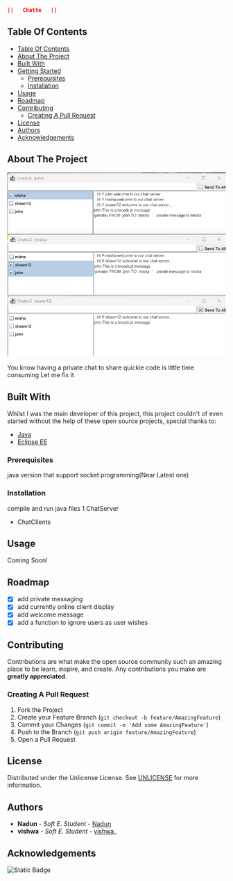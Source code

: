 ```json
||   Chatte   ||
```


## Table Of Contents

- [Table Of Contents](#table-of-contents)
- [About The Project](#about-the-project)
- [Built With](#built-with)
- [Getting Started](#getting-started)
  - [Prerequisites](#prerequisites)
  - [Installation](#installation)
- [Usage](#usage)
- [Roadmap](#roadmap)
- [Contributing](#contributing)
  - [Creating A Pull Request](#creating-a-pull-request)
- [License](#license)
- [Authors](#authors)
- [Acknowledgements](#acknowledgements)

## About The Project

![Screen Shot](images/Screenshot.png)

You know having a private chat to share quickie code is little time consuming
Let me fix it

## Built With

Whilst I was the main developer of this project, this project couldn't of even started without the help of these open source projects, special thanks to:

- [Java](https://www.java.com/)
- [Eclipse EE](https://www.eclipse.org/)




### Prerequisites

java version that support socket programming(Near Latest one)

### Installation

compile and run java files
1 ChatServer
* ChatClients

## Usage

Coming Soon!

## Roadmap

- [x] add private messaging
- [x] add currently online client display
- [x] add welcome message
- [x] add a function to ignore users as user wishes

## Contributing

Contributions are what make the open source community such an amazing place to be learn, inspire, and create. Any contributions you make are **greatly appreciated**.
### Creating A Pull Request

1. Fork the Project
2. Create your Feature Branch (`git checkout -b feature/AmazingFeature`)
3. Commit your Changes (`git commit -m 'Add some AmazingFeature'`)
4. Push to the Branch (`git push origin feature/AmazingFeature`)
5. Open a Pull Request

## License

Distributed under the Unlicense License. See [UNLICENSE](https://github.com/) for more information.

## Authors

- **Nadun** - _Soft E. Student_ - [Nadun](https://github.com/nxdun/) 
- **vishwa** - _Soft E. Student_ - [vishwa](https://github.com/Vishwa-ud)_


## Acknowledgements

![Static Badge](https://img.shields.io/badge/contributors-2-green)
